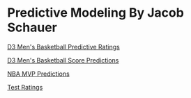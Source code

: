 # Predictive Modeling By Jacob Schauer

[D3 Men's Basketball Predictive Ratings](https://jacob-schauer-20.github.io/D3Ratings.html)

[D3 Men's Basketball Score Predictions](https://jacob-schauer-20.github.io/D3Predictions.html)

[NBA MVP Predictions](https://jacob-schauer-20.github.io/MVP.html)

[Test Ratings]('https://jacob-schauer-20.github.io/D3RatingsTest.html')

